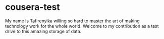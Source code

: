 # cousera-test
My name is Tafirenyika willing so hard to master the art of making technology work for the whole world. Welcome to my contribution as a test drive to this amazing storage of data.
